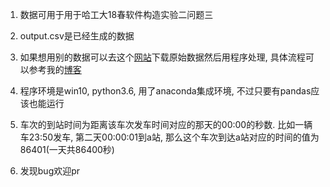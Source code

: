 1. 数据可用于用于哈工大18春软件构造实验二问题三 
2. output.csv是已经生成的数据
3. 如果想用别的数据可以去这个[网站](https://www.transitwiki.org/TransitWiki/index.php/Publicly-accessible_public_transportation_data)下载原始数据然后用程序处理, 具体流程可以参考我的[博客](https://www.jianshu.com/p/288a9b71a124)

4. 程序环境是win10, python3.6, 用了anaconda集成环境, 不过只要有pandas应该也能运行
5. 车次的到站时间为距离该车次发车时间对应的那天的00:00的秒数. 比如一辆车23:50发车, 第二天00:00:01到a站, 那么这个车次到达a站对应的时间的值为86401(一天共86400秒)
6. 发现bug欢迎pr
